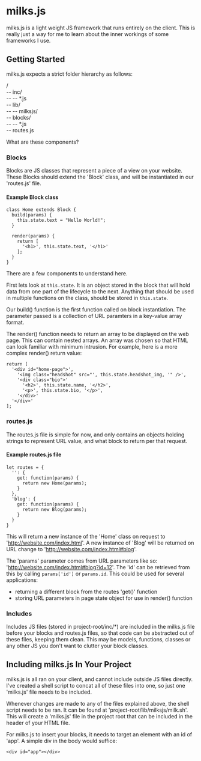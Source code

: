 # milks.js
milks.js is a light weight JS framework that runs entirely on the client. This is really just a way for me to learn about the inner workings of some frameworks I use.

## Getting Started
milks.js expects a strict folder hierarchy as follows:

/<br>
-- inc/<br>
-- -- *.js<br>
-- lib/<br>
-- -- milksjs/<br>
-- blocks/<br>
-- -- *.js<br>
-- routes.js<br>

What are these components?

### Blocks
Blocks are JS classes that represent a piece of a view on your website. 
These Blocks should extend the 'Block' class, and will be instantiated in our 'routes.js' file.

#### Example Block class
```
class Home extends Block {
  build(params) {
    this.state.text = "Hello World!";
  }
  
  render(params) {
    return [
      '<h1>', this.state.text, '</h1>'
    ];
  }
}
```

There are a few components to understand here.

First lets look at `this.state`. It is an object stored in the block that will hold data from one part of the lifecycle to the next. Anything that should be used in multiple functions on the class, should be stored in `this.state`.

Our build() function is the first function called on block instantiation. The parameter passed is a collection of URL paramters in a key-value array format.

The render() function needs to return an array to be displayed on the web page. This can contain nested arrays. An array was chosen so that HTML can look familiar with minimum intrusion. For example, here is a more complex render() return value:
```
return [
  '<div id="home-page">',
    '<img class="headshot" src="', this.state.headshot_img, '" />',
    '<div class="bio">'
      '<h2>', this.state.name, '</h2>',
      '<p>', this.state.bio, '</p>',
    '</div>'
  '</div>'
];
```

### routes.js
The routes.js file is simple for now, and only contains an objects holding strings to represent URL value, and what block to return per that request.

#### Example routes.js file
```
let routes = {
  '': {
    get: function(params) {
      return new Home(params);
    }
  },
  'blog': {
    get: function(params) {
      return new Blog(params);
    }
  }
}
```

This will return a new instance of the 'Home' class on request to 'http://website.com/index.html'.
A new instance of 'Blog' will be returned on URL change to 'http://website.com/index.html#blog'.

The 'params' parameter comes from URL parameters like so: 'http://website.com/index.html#blog?id=12'.
The 'id' can be retrieved from this by calling `params['id']` or `params.id`. This could be used for several applications:
- returning a different block from the routes 'get()' function
- storing URL parameters in page state object for use in render() function

### Includes
Includes JS files (stored in project-root/inc/*) are included in the milks.js file before your blocks and routes.js files, so that code can be abstracted out of these files, keeping them clean. This may be models, functions, classes or any other JS you don't want to clutter your block classes.

## Including milks.js In Your Project
milks.js is all ran on your client, and cannot include outside JS files directly. I've created a shell script to concat all of these files into one, so just one 'milks.js' file needs to be included.

Whenever changes are made to any of the files explained above, the shell script needs to be ran. It can be found at 'project-root/lib/milksjs/milk.sh'. This will create a 'milks.js' file in the project root that can be included in the header of your HTML file.

For milks.js to insert your blocks, it needs to target an element with an id of 'app'. A simple div in the body would suffice:
```
<div id="app"></div>
```
